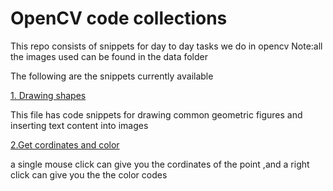 

# OpenCV code collections

This repo consists of snippets for day to day tasks we do in opencv
Note:all the images used can be found in the data folder

The following are the snippets currently available

 [ 1. Drawing shapes](https://github.com/abhinav-TB/opencv-python/blob/master/mouseClickevents.py)

This file has code snippets for drawing common geometric figures and inserting text content into images

 [ 2.Get cordinates and color](https://github.com/Starter-Packs/opencv-python/blob/master/drawShapes.py)
 
 a single mouse click can give you the cordinates of the point ,and a right click can give you the the color codes
 
 




